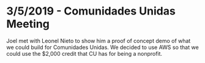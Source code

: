 # 3/5/2019 - Comunidades Unidas Meeting

Joel met with Leonel Nieto to show him a proof of concept demo of what we could build for Comunidades Unidas. We decided to use AWS so that we could use the $2,000 credit that CU has for being a nonprofit.